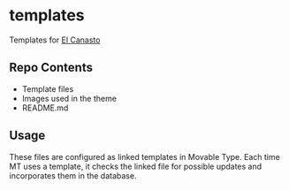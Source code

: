 # templates

Templates for [El Canasto](http://canasto.es)

## Repo Contents

* Template files
* Images used in the theme
* README.md

## Usage

 These files are configured as linked templates in Movable Type. Each time MT uses a template, it checks the linked file for possible updates and incorporates them in the database.
